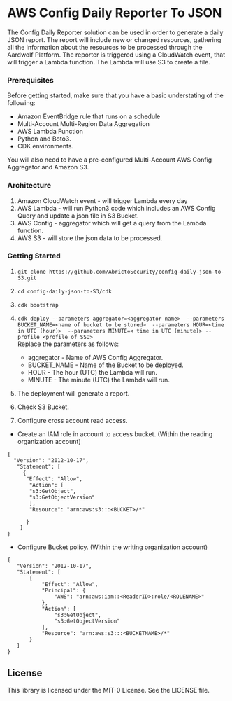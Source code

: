 
# AWS Config Daily Reporter To JSON
 
The Config Daily Reporter solution can be used in order to generate a daily JSON report.
The report will include new or changed resources, gathering all the information about the resources to be processed through the Aardwolf Platform.
The reporter is triggered using a CloudWatch event, that will trigger a Lambda function. The Lambda will use S3 to create a file.


### Prerequisites
Before getting started, make sure that you have a basic understating of the following:
* Amazon EventBridge rule that runs on a schedule
* Multi-Account Multi-Region Data Aggregation
* AWS Lambda Function
* Python and Boto3.
* CDK environments.  

You will also need to have a pre-configured Multi-Account AWS Config Aggregator and Amazon S3.


### Architecture
1. Amazon CloudWatch event - will trigger Lambda every day
2. AWS Lambda - will run Python3 code which includes an AWS Config Query and update a json file in S3 Bucket.
3. AWS Config - aggregator which will get a query from the Lambda function.
4. AWS S3 - will store the json data to be processed.


### Getting Started


1. ```git clone https://github.com/AbrictoSecurity/config-daily-json-to-S3.git```
2. ```cd config-daily-json-to-S3/cdk```
3. ```cdk bootstrap```
4. ```cdk deploy --parameters aggregator=<aggregator name>  --parameters BUCKET_NAME=<name of bucket to be stored>  --parameters HOUR=<time in UTC (hour)>  --parameters MINUTE=< time in UTC (minute)> --profile <profile of SSO> ```  
    Replace the parameters as follows:
    * aggregator - Name of AWS Config Aggregator.
    * BUCKET_NAME - Name of the Bucket to be deployed.
    * HOUR - The hour (UTC) the Lambda will run.
    * MINUTE - The minute (UTC) the Lambda will run.
    
5. The deployment will generate a report.
6. Check S3 Bucket.

7. Configure cross account read access. 
   
   
* Create an IAM role in account to access bucket. (Within the reading organization account)
```
{
  "Version": "2012-10-17",
   "Statement": [
     {
      "Effect": "Allow",
       "Action": [
       "s3:GetObject",
       "s3:GetObjectVersion"
       ],
       "Resource": "arn:aws:s3:::<BUCKET>/*"

      }
    ]
} 
```

 * Configure Bucket policy. (Within the writing organization account)
   
 ```
{
    "Version": "2012-10-17",
    "Statement": [
        {
            "Effect": "Allow",
            "Principal": {
                "AWS": "arn:aws:iam::<ReaderID>:role/<ROLENAME>"
            },
            "Action": [
                "s3:GetObject",
                "s3:GetObjectVersion"
            ],
            "Resource": "arn:aws:s3:::<BUCKETNAME>/*"
        }
    ]
} 
```




## License
This library is licensed under the MIT-0 License. See the LICENSE file.

